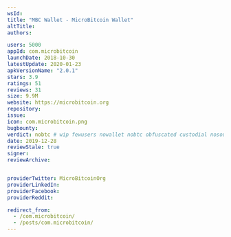 ```yaml
---
wsId: 
title: "MBC Wallet - MicroBitcoin Wallet"
altTitle: 
authors:

users: 5000
appId: com.microbitcoin
launchDate: 2018-10-30
latestUpdate: 2020-01-23
apkVersionName: "2.0.1"
stars: 3.9
ratings: 51
reviews: 31
size: 9.9M
website: https://microbitcoin.org
repository: 
issue: 
icon: com.microbitcoin.png
bugbounty: 
verdict: nobtc # wip fewusers nowallet nobtc obfuscated custodial nosource nonverifiable reproducible bounty defunct
date: 2019-12-28
reviewStale: true
signer: 
reviewArchive:


providerTwitter: MicroBitcoinOrg
providerLinkedIn: 
providerFacebook: 
providerReddit: 

redirect_from:
  - /com.microbitcoin/
  - /posts/com.microbitcoin/
---
```



